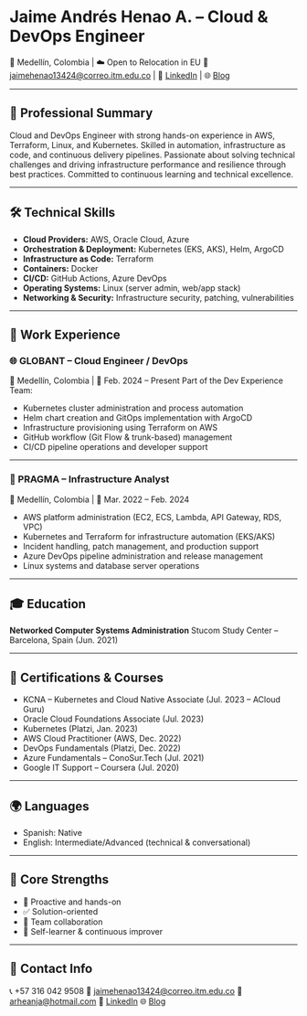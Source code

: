 # Jaime Andrés Henao A. – Cloud & DevOps Engineer

📍 Medellín, Colombia | ☁️ Open to Relocation in EU
📧 [jaimehenao13424@correo.itm.edu.co](mailto:jaimehenao13424@correo.itm.edu.co) | 🔗 [LinkedIn](https://www.linkedin.com/in/jaimehenao8126) | 🌐 [Blog](https://jaimehenao2681.wordpress.com)

---

## 🚀 Professional Summary

Cloud and DevOps Engineer with strong hands-on experience in AWS, Terraform, Linux, and Kubernetes. Skilled in automation, infrastructure as code, and continuous delivery pipelines. Passionate about solving technical challenges and driving infrastructure performance and resilience through best practices. Committed to continuous learning and technical excellence.

---

## 🛠️ Technical Skills

* **Cloud Providers:** AWS, Oracle Cloud, Azure
* **Orchestration & Deployment:** Kubernetes (EKS, AKS), Helm, ArgoCD
* **Infrastructure as Code:** Terraform
* **Containers:** Docker
* **CI/CD:** GitHub Actions, Azure DevOps
* **Operating Systems:** Linux (server admin, web/app stack)
* **Networking & Security:** Infrastructure security, patching, vulnerabilities

---

## 💼 Work Experience

### 🌐 GLOBANT – Cloud Engineer / DevOps

📍 Medellín, Colombia | 📅 Feb. 2024 – Present
Part of the Dev Experience Team:

* Kubernetes cluster administration and process automation
* Helm chart creation and GitOps implementation with ArgoCD
* Infrastructure provisioning using Terraform on AWS
* GitHub workflow (Git Flow & trunk-based) management
* CI/CD pipeline operations and developer support

---

### 🔧 PRAGMA – Infrastructure Analyst

📍 Medellín, Colombia | 📅 Mar. 2022 – Feb. 2024

* AWS platform administration (EC2, ECS, Lambda, API Gateway, RDS, VPC)
* Kubernetes and Terraform for infrastructure automation (EKS/AKS)
* Incident handling, patch management, and production support
* Azure DevOps pipeline administration and release management
* Linux systems and database server operations

---

## 🎓 Education

**Networked Computer Systems Administration**
Stucom Study Center – Barcelona, Spain (Jun. 2021)

---

## 📜 Certifications & Courses

* KCNA – Kubernetes and Cloud Native Associate (Jul. 2023 – ACloud Guru)
* Oracle Cloud Foundations Associate (Jul. 2023)
* Kubernetes (Platzi, Jan. 2023)
* AWS Cloud Practitioner (AWS, Dec. 2022)
* DevOps Fundamentals (Platzi, Dec. 2022)
* Azure Fundamentals – ConoSur.Tech (Jul. 2021)
* Google IT Support – Coursera (Jul. 2020)

---

## 🌍 Languages

* Spanish: Native
* English: Intermediate/Advanced (technical & conversational)

---

## 🧠 Core Strengths

* 🔧 Proactive and hands-on
* ✅ Solution-oriented
* 👥 Team collaboration
* 🚀 Self-learner & continuous improver

---

## 📱 Contact Info

📞 +57 316 042 9508
📧 [jaimehenao13424@correo.itm.edu.co](mailto:jaimehenao13424@correo.itm.edu.co)
📧 [arheanja@hotmail.com](mailto:arheanja@hotmail.com)
🔗 [LinkedIn](https://www.linkedin.com/in/jaimehenao8126)
🌐 [Blog](https://jaimehenao2681.wordpress.com)
